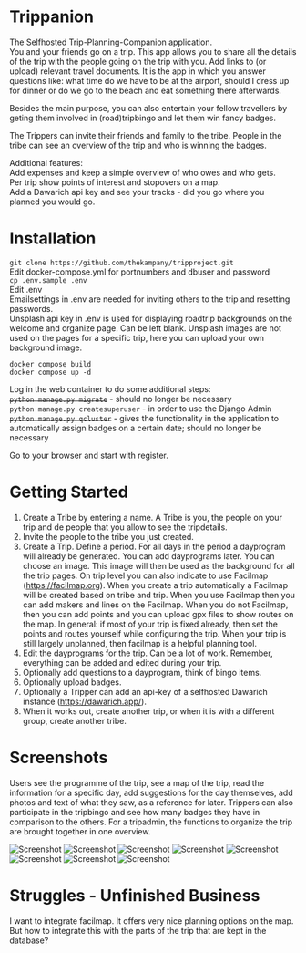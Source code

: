 # Trippanion
The Selfhosted Trip-Planning-Companion application.   
You and your friends go on a trip. This app allows you to share all the details of the trip with the people going on the trip with you. Add links to (or upload) relevant travel documents. 
It is the app in which you answer questions like: what time do we have to be at the airport, should I dress up for dinner or do we go to the beach and eat something there afterwards. 

Besides the main purpose, you can also entertain your fellow travellers by geting them involved in (road)tripbingo and let them win fancy badges. 

The Trippers can invite their friends and family to the tribe. People in the tribe can see an overview of the trip and who is winning the badges.

Additional features:  
Add expenses and keep a simple overview of who owes and who gets.  
Per trip show points of interest and stopovers on a map.  
Add a Dawarich api key and see your tracks - did you go where you planned you would go.  

# Installation
`git clone https://github.com/thekampany/tripproject.git`  
Edit  docker-compose.yml for portnumbers and dbuser and password  
`cp .env.sample .env`  
Edit .env  
Emailsettings in .env are needed for inviting others to the trip and resetting passwords.  
Unsplash api key in .env is used for displaying roadtrip backgrounds on the welcome and organize page. Can be left blank. Unsplash images are not used on the pages for a specific trip, here you can upload your own background image.   
  
`docker compose build`  
`docker compose up -d`  

Log in the web container to do some additional steps:  
~~`python manage.py migrate`~~ - should no longer be necessary     
`python manage.py createsuperuser` - in order to use the Django Admin    
~~`python manage.py qcluster`~~ - gives the functionality in the application to automatically assign badges on a certain date; should no longer be necessary  

Go to your browser and start with register.  


# Getting Started

1. Create a Tribe by entering a name. A Tribe is you, the people on your trip and de people that you allow to see the tripdetails.
2. Invite the people to the tribe you just created.
3. Create a Trip. Define a period. For all days in the period a dayprogram will already be generated. You can add dayprograms later. You can choose an image. This image will then be used as the background for all the trip pages. On trip level you can also indicate to use Facilmap (https://facilmap.org). When you create a trip automatically a Facilmap will be created based on tribe and trip. When you use Facilmap then you can add makers and lines on the Facilmap. When you do not Facilmap, then you can add points and you can upload gpx files to show routes on the map. In general: if most of your trip is fixed already, then set the points and routes yourself while configuring the trip. When your trip is still largely unplanned, then facilmap is a helpful planning tool.
4. Edit the dayprograms for the trip. Can be a lot of work. Remember, everything can be added and edited during your trip.
5. Optionally add questions to a dayprogram, think of bingo items. 
6. Optionally upload badges.
7. Optionally a Tripper can add an api-key of a selfhosted Dawarich instance (https://dawarich.app/).
8. When it works out, create another trip, or when it is with a different group, create another tribe.


# Screenshots
Users see the programme of the trip, see a map of the trip, read the information for a specific day, add suggestions for the day themselves, add photos and text of what they saw, as a reference for later. Trippers can also participate in the tripbingo and see how many badges they have in comparison to the others.
For a tripadmin, the functions to organize the trip are brought together in one overview.

![Screenshot](/screenshots/IMG_3622.PNG )
![Screenshot](/screenshots/IMG_3625.PNG )
![Screenshot](/screenshots/IMG_3503.PNG )
![Screenshot](/screenshots/IMG_3505.PNG )
![Screenshot](/screenshots/IMG_3507.PNG )
![Screenshot](/screenshots/IMG_3508.PNG )
![Screenshot](/screenshots/IMG_3509.PNG )
![Screenshot](/screenshots/IMG_3510.PNG )

 
# Struggles - Unfinished Business
I want to integrate facilmap. It offers very nice planning options on the map. But how to integrate this with the parts of the trip that are kept in the database?
